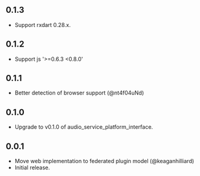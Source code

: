 ## 0.1.3

* Support rxdart 0.28.x.

## 0.1.2

* Support js '>=0.6.3 <0.8.0'

## 0.1.1

* Better detection of browser support (@nt4f04uNd)

## 0.1.0

* Upgrade to v0.1.0 of audio_service_platform_interface.

## 0.0.1

* Move web implementation to federated plugin model (@keaganhilliard)
* Initial release.
